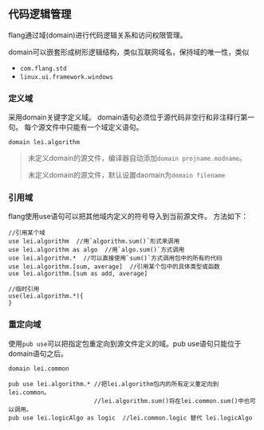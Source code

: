 ## 代码逻辑管理

flang通过域(domain)进行代码逻辑关系和访问权限管理。

domain可以嵌套形成树形逻辑结构，类似互联网域名，保持域的唯一性，类似

+ `com.flang.std`
+ `linux.ui.framework.windows`

### 定义域

采用domain关键字定义域。
domain语句必须位于源代码非空行和非注释行第一句。
每个源文件中只能有一个域定义语句。

~~~
domain lei.algorithm
~~~

> 未定义domain的源文件，编译器自动添加`domain projname.modname`。
>
> 未定义domain的源文件，默认设置daomain为`domain filename`

### 引用域

flang使用use语句可以把其他域内定义的符号导入到当前源文件。
方法如下：

~~~flang
//引用某个域
use lei.algorithm  //用`algorithm.sum()`形式来调用
use lei.algorithm as algo  //用`algo.sum()`方式调用
use lei.algorithm.*  //可以直接使用`sum()`方式调用包中的所有的代码
use lei.algorithm.[sum, average]  //引用某个包中的具体类型或函数
use lei.algorithm.[sum as add, average]

//临时引用
use(lei.algorithm.*){
}
~~~

### 重定向域

使用`pub use`可以把指定包重定向到源文件定义的域。pub use语句只能位于domain语句之后。

~~~flang
domain lei.common

pub use lei.algorithm.* //把lei.algorithm包内的所有定义重定向到lei.common。
                        //lei.algorithm.sum()将在lei.common.sum()中也可以调用。
pub use lei.logicAlgo as logic  //lei.common.logic 替代 lei.logicAlgo

~~~
